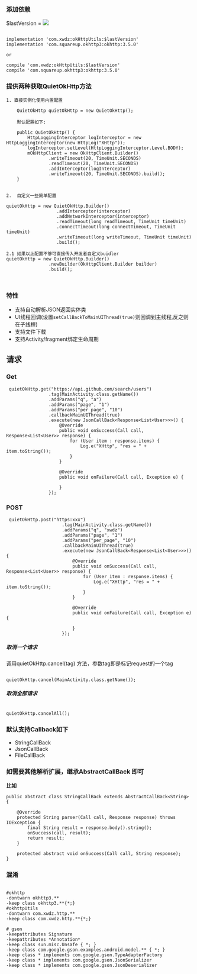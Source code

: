 ### 添加依赖


$lastVersion = [![](https://jitpack.io/v/xwdz/OkHttpUtils.svg)](https://jitpack.io/#xwdz/OkHttpUtils)


```

implementation 'com.xwdz:okHttpUtils:$lastVersion'
implementation 'com.squareup.okhttp3:okhttp:3.5.0'

or

compile 'com.xwdz:okHttpUtils:$lastVersion'
compile 'com.squareup.okhttp3:okhttp:3.5.0'

```


### 提供两种获取QuietOkHttp方法

```
1. 直接实例化使用内置配置

    QuietOkHttp quietOkHttp = new QuietOkHttp();

    默认配置如下:
    
    public QuietOkHttp() {
        HttpLoggingInterceptor logInterceptor = new HttpLoggingInterceptor(new HttpLog("XHttp"));
        logInterceptor.setLevel(HttpLoggingInterceptor.Level.BODY);
        mOkHttpClient = new OkHttpClient.Builder()
                .writeTimeout(20, TimeUnit.SECONDS)
                .readTimeout(20, TimeUnit.SECONDS)
                .addInterceptor(logInterceptor)
                .writeTimeout(20, TimeUnit.SECONDS).build();
    }
    
    
2.  自定义一些简单配置

quietOkHttp = new QuietOkHttp.Builder()
                   .addInterceptor(interceptor)
                   .addNetworkInterceptor(interceptor)
                   .readTimeout(long readTimeout, TimeUnit timeUnit)
                   .connectTimeout(long connectTimeout, TimeUnit timeUnit)
                   .writeTimeout(long writeTimeout, TimeUnit timeUnit)
                   .build();
                   
2.1 如果以上配置不够可直接传入开发者自定义buidler
quietOkHttp = new QuietOkHttp.Builder()
                .newBuilder(OkHttpClient.Builder builder)
                .build();
                   
     
```



### 特性

- 支持自动解析JSON返回实体类
- UI线程回调(设置`setCallBackToMainUIThread(true)`则回调到主线程,反之则在子线程)
- 支持文件下载
- 支持Activity/fragment绑定生命周期

## 请求

### Get

	 quietOkHttp.get("https://api.github.com/search/users")
	                .tag(MainActivity.class.getName())
                    .addParams("q", "a")
                    .addParams("page", "1")
                    .addParams("per_page", "10")
                    .callbackMainUIThread(true)
                    .execute(new JsonCallBack<Response<List<User>>>() {
                        @Override
                        public void onSuccess(Call call, Response<List<User>> response) {
                            for (User item : response.items) {
                                Log.e("XHttp", "res = " + item.toString());
                            }
                        }
    
                        @Override
                        public void onFailure(Call call, Exception e) {
    
                        }
                    });


### POST
	
	 quietOkHttp.post("https:xxx")
	                     .tag(MainActivity.class.getName())
                         .addParams("q", "xwdz")
                         .addParams("page", "1")
                         .addParams("per_page", "10")
                         .callbackMainUIThread(true)
                         .execute(new JsonCallBack<Response<List<User>>>() {
                             @Override
                             public void onSuccess(Call call, Response<List<User>> response) {
                                 for (User item : response.items) {
                                     Log.e("XHttp", "res = " + item.toString());
                                 }
                             }
         
                             @Override
                             public void onFailure(Call call, Exception e) {
         
                             }
                         });

##### 取消一个请求

调用quietOkHttp.cancel(tag) 方法，参数tag即是标记request的一个tag

```

quietOkHttp.cancel(MainActivity.class.getName());

```

##### 取消全部请求

```

quietOkHttp.cancelAll();

```


### 默认支持Callback如下

- StringCallBack
- JsonCallBack
- FileCallBack

### 如需要其他解析扩展，继承AbstractCallBack 即可

**比如**


	public abstract class StringCallBack extends AbstractCallBack<String> {
	
	    @Override
	    protected String parser(Call call, Response response) throws IOException {
	        final String result = response.body().string();
	        onSuccess(call, result);
	        return result;
	    }
	
	    protected abstract void onSuccess(Call call, String response);
	}


### 混淆

```

#okhttp
-dontwarn okhttp3.**
-keep class okhttp3.**{*;}
#okhttpUtils
-dontwarn com.xwdz.http.**
-keep class com.xwdz.http.**{*;}

# gson
-keepattributes Signature
-keepattributes *Annotation*
-keep class sun.misc.Unsafe { *; }
-keep class com.google.gson.examples.android.model.** { *; }
-keep class * implements com.google.gson.TypeAdapterFactory
-keep class * implements com.google.gson.JsonSerializer
-keep class * implements com.google.gson.JsonDeserializer

```









